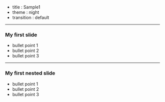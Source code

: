 - title : Sample1
- theme : night
- transition : default

***
  
### My first slide
  
* bullet point 1
* bullet point 2
* bullet point 3
  
---
  
### My first nested slide
  
* bullet point 1
* bullet point 2
* bullet point 3